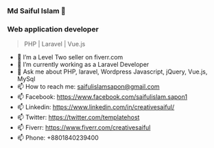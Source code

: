 ### Md Saiful Islam 👋
### Web application developer
> PHP | Laravel | Vue.js

- 🔭 I’m a Level Two seller on fiverr.com
- 🌱 I’m currently working as a Laravel Developer
- 💬 Ask me about PHP, laravel, Wordpress Javascript, jQuery, Vue.js, MySql
- 📫 How to reach me: saifulislamsapon@gmail.com
- 📫 Facebook: https://www.facebook.com/saifulislam.sapon1
- 📫 Linkedin: https://www.linkedin.com/in/creativesaiful/
- 📫 Twitter: https://twitter.com/templatehost
- 📫 Fiverr: https://www.fiverr.com/creativesaiful
- 📫 Phone: +8801840239400


